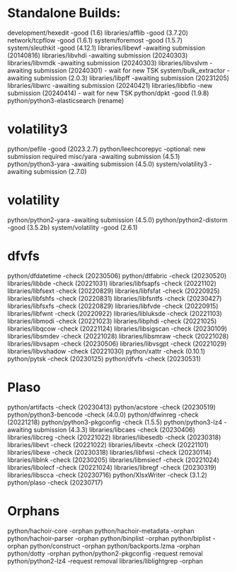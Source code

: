 # Standalone Builds:
development/hexedit              -good (1.6)
libraries/afflib                 -good (3.7.20)
network/tcpflow                  -good (1.6.1)
system/foremost                  -good (1.5.7) 
system/sleuthkit                 -good (4.12.1)
libraries/libewf                 -awaiting submission (20140816)
libraries/libvhdi                -awaiting submission (20240303)
libraries/libvmdk                -awaiting submission (20240303)
libraries/libvslvm               -awaiting submission (20240301) - wait for new TSK
system/bulk_extractor            -awaiting submission (2.0.3)
libraries/libpff                 -awaiting submission (20231205)
libraries/libwrc                 -awaiting submission (20240421)
libraries/libbfio                -new submission (20240414) - wait for new TSK
python/dpkt                      -good (1.9.8)
python/python3-elasticsearch     (rename)

# volatility3
python/pefile                    -good (2023.2.7)
python/leechcorepyc              -optional: new submission required
misc/yara                        -awaiting submission (4.5.1)
python/python3-yara              -awaiting submission (4.5.0)
system/volatility3               -awaiting submission (2.7.0)

# volatility
python/python2-yara              -awaiting submission (4.5.0)
python/python2-distorm           -good (3.5.2b)
system/volatility                -good (2.6.1)

# dfvfs
python/dfdatetime                -check (20230506)
python/dtfabric                  -check (20230520)
libraries/libbde                 -check (20221031)
libraries/libfsapfs              -check (20221102)
libraries/libfsext               -check (20220829)
libraries/libfsfat               -check (20220925)
libraries/libfshfs               -check (20220831)
libraries/libfsntfs              -check (20230427)
libraries/libfsxfs               -check (20220829)
libraries/libfvde                -check (20220915)
libraries/libfwnt                -check (20220922)
libraries/libluksde              -check (20221103)
libraries/libmodi                -check (20221023)
libraries/libphdi                -check (20221025)
libraries/libqcow                -check (20221124)
libraries/libsigscan             -check (20230109)
libraries/libsmdev               -check (20221028)
libraries/libsmraw               -check (20221028)
libraries/libvsapm               -check (20230506)
libraries/libvsgpt               -check (20221029)
libraries/libvshadow             -check (20221030)
python/xattr                     -check (0.10.1)
python/pytsk                     -check (20230125)
python/dfvfs                     -check (20230531)

# Plaso
python/artifacts                 -check (20230413)
python/acstore                   -check (20230519)
python/python3-bencode           -check (4.0.0)
python/dfwinreg                  -check (20221218)
python/python3-pkgconfig         -check (1.5.5)
python/python3-lz4               -awaiting submission (4.3.3)
libraries/libcaes                -check (20230406)
libraries/libcreg                -check (20221022)
libraries/libesedb               -check (20230318)
libraries/libevt                 -check (20221022)
libraries/libevtx                -check (20221101)
libraries/libexe                 -check (20230318)
libraries/libfwsi                -check (20230114)
libraries/liblnk                 -check (20230205)
libraries/libmsiecf              -check (20221024)
libraries/libolecf               -check (20221024)
libraries/libregf                -check (20230319)
libraries/libscca                -check (20230716)
python/XlsxWriter                -check (3.1.2)
python/plaso                     -check (20230717)

# Orphans

python/hachoir-core              -orphan
python/hachoir-metadata          -orphan
python/hachoir-parser            -orphan
python/binplist                  -orphan
python/biplist                   -orphan
python/construct                 -orphan
python/backports.lzma            -orphan
python/dotty                     -orphan
python/python2-pkgconfig         -request removal
python/python2-lz4               -request removal
libraries/liblightgrep           -orphan
